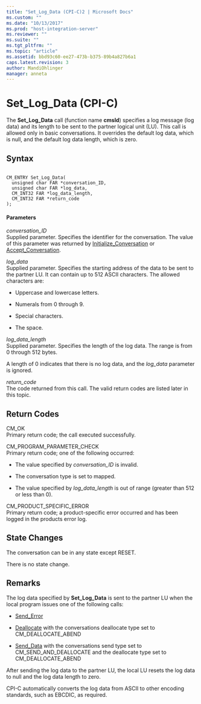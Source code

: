 ```yaml
---
title: "Set_Log_Data (CPI-C)2 | Microsoft Docs"
ms.custom: ""
ms.date: "10/13/2017"
ms.prod: "host-integration-server"
ms.reviewer: ""
ms.suite: ""
ms.tgt_pltfrm: ""
ms.topic: "article"
ms.assetid: bbd93c60-ee27-473b-b375-89b4a827b6a1
caps.latest.revision: 3
author: MandiOhlinger
manager: anneta
---
```

# Set_Log_Data (CPI-C)
The **Set_Log_Data** call (function name **cmsld**) specifies a log message (log data) and its length to be sent to the partner logical unit (LU). This call is allowed only in basic conversations. It overrides the default log data, which is null, and the default log data length, which is zero.  
  
## Syntax  
  
```  
  
CM_ENTRY Set_Log_Data(   
  unsigned char FAR *conversation_ID,    
  unsigned char FAR *log_data,           
  CM_INT32 FAR *log_data_length,         
  CM_INT32 FAR *return_code              
);  
```  
  
#### Parameters  
 *conversation_ID*  
 Supplied parameter. Specifies the identifier for the conversation. The value of this parameter was returned by [Initialize_Conversation](../core/initialize-conversation-cpi-c.md) or [Accept_Conversation](../core/accept-conversation-cpi-c.md).  
  
 *log_data*  
 Supplied parameter. Specifies the starting address of the data to be sent to the partner LU. It can contain up to 512 ASCII characters. The allowed characters are:  
  
-   Uppercase and lowercase letters.  
  
-   Numerals from 0 through 9.  
  
-   Special characters.  
  
-   The space.  
  
 *log_data_length*  
 Supplied parameter. Specifies the length of the log data. The range is from 0 through 512 bytes.  
  
 A length of 0 indicates that there is no log data, and the *log_data* parameter is ignored.  
  
 *return_code*  
 The code returned from this call. The valid return codes are listed later in this topic.  
  
## Return Codes  
 CM_OK  
 Primary return code; the call executed successfully.  
  
 CM_PROGRAM_PARAMETER_CHECK  
 Primary return code; one of the following occurred:  
  
-   The value specified by *conversation_ID* is invalid.  
  
-   The conversation type is set to mapped.  
  
-   The value specified by *log_data_length* is out of range (greater than 512 or less than 0).  
  
 CM_PRODUCT_SPECIFIC_ERROR  
 Primary return code; a product-specific error occurred and has been logged in the products error log.  
  
## State Changes  
 The conversation can be in any state except RESET.  
  
 There is no state change.  
  
## Remarks  
 The log data specified by **Set_Log_Data** is sent to the partner LU when the local program issues one of the following calls:  
  
-   [Send_Error](../core/send-error-cpi-c.md)  
  
-   [Deallocate](../core/deallocate-cpi-c.md) with the conversations deallocate type set to CM_DEALLOCATE_ABEND  
  
-   [Send_Data](../core/send-data-cpi-c.md) with the conversations send type set to CM_SEND_AND_DEALLOCATE and the deallocate type set to CM_DEALLOCATE_ABEND  
  
 After sending the log data to the partner LU, the local LU resets the log data to null and the log data length to zero.  
  
 CPI-C automatically converts the log data from ASCII to other encoding standards, such as EBCDIC, as required.